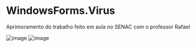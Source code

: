 # WindowsForms.Virus

Aprimoramento do trabalho feito em aula no SENAC com o professor Rafael

![image](https://github.com/user-attachments/assets/a683c018-75da-4cce-932c-407fee4b9f07)
![image](https://github.com/user-attachments/assets/8b7319a0-b921-492a-a310-f0cc98a041a9)
